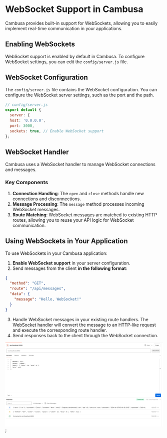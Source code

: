 # WebSocket Support in Cambusa

Cambusa provides built-in support for WebSockets, allowing you to easily implement real-time communication in your applications.

## Enabling WebSockets

WebSocket support is enabled by default in Cambusa. To configure WebSocket settings, you can edit the `config/server.js` file.

## WebSocket Configuration

The `config/server.js` file contains the WebSocket configuration. You can configure the WebSocket server settings, such as the port and the path.

```javascript
// config/server.js
export default {
  server: {
  host: '0.0.0.0',
  port: 3000,
  sockets: true, // Enable WebSocket support
};
```

## WebSocket Handler

Cambusa uses a WebSocket handler to manage WebSocket connections and messages.

### Key Components

1. **Connection Handling**: The `open` and `close` methods handle new connections and disconnections.
2. **Message Processing**: The `message` method processes incoming WebSocket messages.
3. **Route Matching**: WebSocket messages are matched to existing HTTP routes, allowing you to reuse your API logic for WebSocket communication.

## Using WebSockets in Your Application

To use WebSockets in your Cambusa application:

1. **Enable WebSocket support** in your server configuration.
2. Send messages from the client **in the following format**:
```json
{
  "method": "GET",
  "route": "/api/messages",
  "data": {
    "message": "Hello, WebSocket!"
  }
}
```
3. Handle WebSocket messages in your existing route handlers. The WebSocket handler will convert the message to an HTTP-like request and execute the corresponding route handler.
4. Send responses back to the client through the WebSocket connection.

![WebSocket example](./assets/websocket-example.png);

